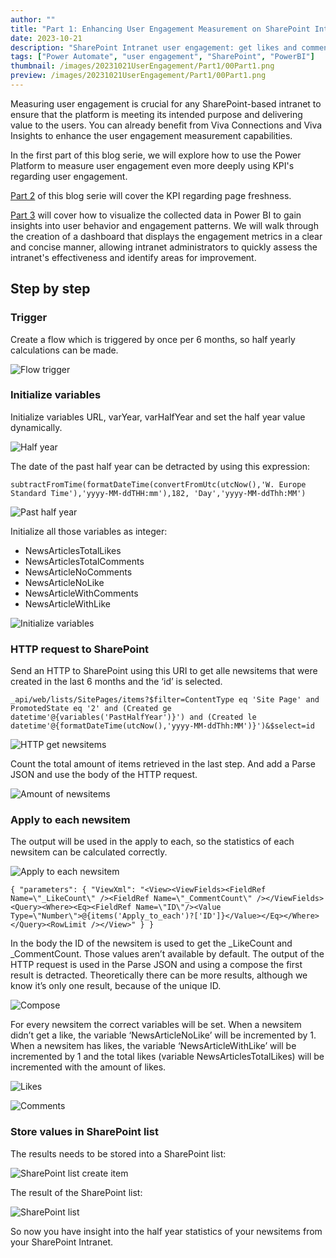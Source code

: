 ```yaml
---
author: ""
title: "Part 1: Enhancing User Engagement Measurement on SharePoint Intranets with Power Platform"
date: 2023-10-21
description: "SharePoint Intranet user engagement: get likes and comments of news items"
tags: ["Power Automate", "user engagement", "SharePoint", "PowerBI"]
thumbnail: /images/20231021UserEngagement/Part1/00Part1.png
preview: /images/20231021UserEngagement/Part1/00Part1.png
---
```


Measuring user engagement is crucial for any SharePoint-based intranet to ensure that the platform is meeting its intended purpose and delivering value to the users. You can already benefit from Viva Connections and Viva Insights to enhance the user engagement measurement capabilities.

In the first part of this blog serie, we will explore how to use the Power Platform to measure user engagement even more deeply using KPI's regarding user engagement. 

[Part 2](/BlogBytes/blog/20231021-userengagement-part2) of this blog serie will cover the KPI regarding page freshness. 

[Part 3](/BlogBytes/blog//20231021-userengagement-part3) will cover how to visualize the collected data in Power BI to gain insights into user behavior and engagement patterns. We will walk through the creation of a dashboard that displays the engagement metrics in a clear and concise manner, allowing intranet administrators to quickly assess the intranet's effectiveness and identify areas for improvement.

## Step by step
### Trigger
Create a flow which is triggered by once per 6 months, so half yearly calculations can be made.

![Flow trigger](/images/20231021UserEngagement/Part1/1-recurrence.png)

### Initialize variables
Initialize variables URL, varYear, varHalfYear and set the half year value dynamically. 

![Half year](/images/20231021UserEngagement/Part1/2-halfyear.png)

The date of the past half year can be detracted by using this expression:
```
subtractFromTime(formatDateTime(convertFromUtc(utcNow(),'W. Europe Standard Time'),'yyyy-MM-ddTHH:mm'),182, 'Day','yyyy-MM-ddThh:MM')
```
![Past half year](/images/20231021UserEngagement/Part1/3-pasthalfyear.png)


Initialize all those variables as integer:
* NewsArticlesTotalLikes
* NewsArticlesTotalComments
* NewsArticleNoComments
* NewsArticleNoLike
* NewsArticleWithComments
* NewsArticleWithLike

![Initialize variables](/images/20231021UserEngagement/Part1/4-variables.png)

### HTTP request to SharePoint
Send an HTTP to SharePoint using this URI to get alle newsitems that were created in the last 6 months and the ‘id’ is selected.
```
_api/web/lists/SitePages/items?$filter=ContentType eq 'Site Page' and PromotedState eq '2' and (Created ge datetime'@{variables('PastHalfYear')}') and (Created le datetime'@{formatDateTime(utcNow(),'yyyy-MM-ddThh:MM')}')&$select=id
```
![HTTP get newsitems](/images/20231021UserEngagement/Part1/5-HTTPGetNews.png)

Count the total amount of items retrieved in the last step. And add a Parse JSON and use the body of the HTTP request.

![Amount of newsitems](/images/20231021UserEngagement/Part1/6-amount.png)

### Apply to each newsitem
The output will be used in the apply to each, so the statistics of each newsitem can be calculated correctly.

![Apply to each newsitem](/images/20231021UserEngagement/Part1/7-applytoeach.png)

```
{ "parameters": { "ViewXml": "<View><ViewFields><FieldRef Name=\"_LikeCount\" /><FieldRef Name=\"_CommentCount\" /></ViewFields><Query><Where><Eq><FieldRef Name=\"ID\"/><Value Type=\"Number\">@{items('Apply_to_each')?['ID']}</Value></Eq></Where></Query><RowLimit /></View>" } }
```

In the body the ID of the newsitem is used to get the _LikeCount and _CommentCount. Those values aren’t available by default.
The output of the HTTP request is used in the Parse JSON and using a compose the first result is detracted. Theoretically there can be more results, although we know it’s only one result, because of the unique ID. 

![Compose](/images/20231021UserEngagement/Part1/8-compose.png)

For every newsitem the correct variables will be set. When a newsitem didn’t get a like, the variable ‘NewsArticleNoLike’ will be incremented by 1. When a newsitem has likes, the variable ‘NewsArticleWithLike’ will be incremented by 1 and the total likes (variable NewsArticlesTotalLikes) will be incremented with the amount of likes.

![Likes](/images/20231021UserEngagement/Part1/9-conditionlikes.png)


![Comments](/images/20231021UserEngagement/Part1/10-conditioncomments.png)


### Store values in SharePoint list
The results needs to be stored into a SharePoint list:

![SharePoint list create item](/images/20231021UserEngagement/Part1/11-createitemSP.png)

The result of the SharePoint list:

![SharePoint list](/images/20231021UserEngagement/Part1/12-sharepointlist.png)


So now you have insight into the half year statistics of your newsitems from your SharePoint Intranet. 